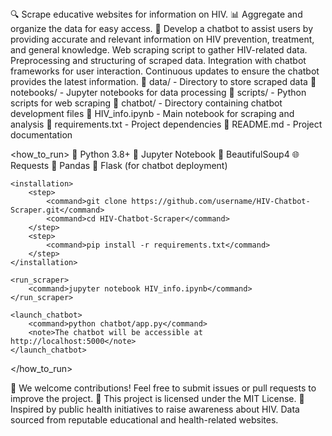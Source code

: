 <overview>
    <goal>
        <item>🔍 Scrape educative websites for information on HIV.</item>
        <item>📊 Aggregate and organize the data for easy access.</item>
        <item>🤖 Develop a chatbot to assist users by providing accurate and relevant information on HIV prevention, treatment, and general knowledge.</item>
    </goal>
</overview>

<features>
    <item>Web scraping script to gather HIV-related data.</item>
    <item>Preprocessing and structuring of scraped data.</item>
    <item>Integration with chatbot frameworks for user interaction.</item>
    <item>Continuous updates to ensure the chatbot provides the latest information.</item>
</features>

<structure>
    <folder>📂 data/ - Directory to store scraped data</folder>
    <folder>📓 notebooks/ - Jupyter notebooks for data processing</folder>
    <folder>📝 scripts/ - Python scripts for web scraping</folder>
    <folder>🤖 chatbot/ - Directory containing chatbot development files</folder>
    <file>📘 HIV_info.ipynb - Main notebook for scraping and analysis</file>
    <file>📄 requirements.txt - Project dependencies</file>
    <file>📜 README.md - Project documentation</file>
</structure>

<how_to_run>
    <prerequisites>
        <item>🐍 Python 3.8+</item>
        <item>📒 Jupyter Notebook</item>
        <item>🍲 BeautifulSoup4</item>
        <item>🌐 Requests</item>
        <item>🐼 Pandas</item>
        <item>🧩 Flask (for chatbot deployment)</item>
    </prerequisites>

    <installation>
        <step>
            <command>git clone https://github.com/username/HIV-Chatbot-Scraper.git</command>
            <command>cd HIV-Chatbot-Scraper</command>
        </step>
        <step>
            <command>pip install -r requirements.txt</command>
        </step>
    </installation>

    <run_scraper>
        <command>jupyter notebook HIV_info.ipynb</command>
    </run_scraper>

    <launch_chatbot>
        <command>python chatbot/app.py</command>
        <note>The chatbot will be accessible at http://localhost:5000</note>
    </launch_chatbot>
</how_to_run>

<contributing>
    <note>🤝 We welcome contributions! Feel free to submit issues or pull requests to improve the project.</note>
</contributing>

<license>
    <note>📜 This project is licensed under the MIT License.</note>
</license>

<acknowledgments>
    <note>🙏 Inspired by public health initiatives to raise awareness about HIV.</note>
    <note>Data sourced from reputable educational and health-related websites.</note>
</acknowledgments>

